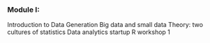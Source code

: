### Module I:

Introduction to Data Generation
Big data and small data
Theory: two cultures of statistics 
Data analytics startup 
R workshop 1 

